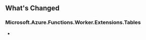 ## What's Changed

<!-- Please add your release notes in the following format:
- My change description (#PR/#issue)
-->

### Microsoft.Azure.Functions.Worker.Extensions.Tables <version>

- <entry>